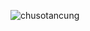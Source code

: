 ![chusotancung](https://github.com/VanHoang110802/Competitive_Programming/assets/108053955/48416270-f94b-446e-965f-0e0bd73823b3)
